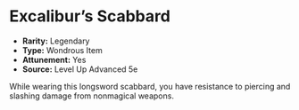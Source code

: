 # Excalibur’s Scabbard

- **Rarity:** Legendary
- **Type:** Wondrous Item
- **Attunement:** Yes
- **Source:** Level Up Advanced 5e

While wearing this longsword scabbard, you have resistance to piercing and slashing damage from nonmagical weapons.
